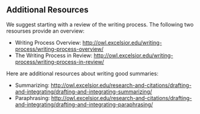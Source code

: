 ## Additional Resources

We suggest starting with a review of the writing process. The following two resourses provide an overview:

* Writing Process Overview: http://owl.excelsior.edu/writing-process/writing-process-overview/
* The Writing Process in Review: http://owl.excelsior.edu/writing-process/writing-process-in-review/

Here are additional resources about writing good summaries:

* Summarizing: http://owl.excelsior.edu/research-and-citations/drafting-and-integrating/drafting-and-integrating-summarizing/
* Paraphrasing: http://owl.excelsior.edu/research-and-citations/drafting-and-integrating/drafting-and-integrating-paraphrasing/

